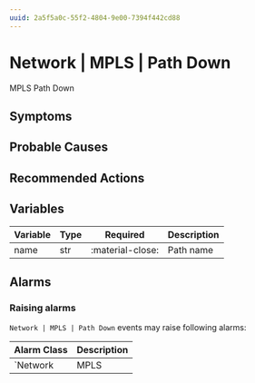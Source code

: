 ```yaml
---
uuid: 2a5f5a0c-55f2-4804-9e00-7394f442cd88
---
```

# Network | MPLS | Path Down

MPLS Path Down

## Symptoms

## Probable Causes

## Recommended Actions

## Variables

Variable | Type | Required | Description
--- | --- | --- | ---
name | str | :material-close: | Path name

## Alarms

### Raising alarms

`Network | MPLS | Path Down` events may raise following alarms:

Alarm Class | Description
--- | ---
`Network | MPLS | Path Down` | dispose
